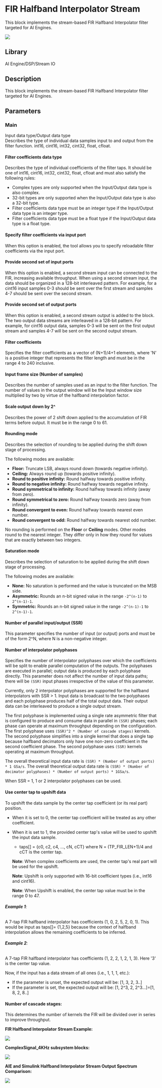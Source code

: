 # FIR Halfband Interpolator Stream
This block implements the stream-based FIR Halfband Interpolator filter targeted for AI Engines.
  
![](./Images/block.png)  

## Library

AI Engine/DSP/Stream IO

## Description

This block implements the stream-based FIR Halfband Interpolator filter
targeted for AI Engines.

## Parameters

### Main  
Input data type/Output data type  
Describes the type of individual data samples input to and output from
the filter function. int16, cint16, int32, cint32, float, cfloat.

#### Filter coefficients data type  
Describes the type of individual coefficients of the filter taps. It
should be one of int16, cint16, int32, cint32, float, cfloat and must
also satisfy the following rules:

  - Complex types are only supported when the Input/Output data type is
  also complex.
  - 32-bit types are only supported when the Input/Output data type is
  also a 32-bit type.
  - Filter coefficients data type must be an integer type if the
  Input/Output data type is an integer type.
  - Filter coefficients data type must be a float type if the Input/Output
  data type is a float type.

#### Specify filter coefficients via input port  
When this option is enabled, the tool allows you to specify reloadable
filter coefficients via the input port.

#### Provide second set of input ports
When this option is enabled, a second stream input can be connected to the FIR, increasing available throughput. When using a second stream input, the data should be organized in a 128-bit interleaved pattern. For example, for a cint16 input samples 0-3 should be sent over the first stream and samples 4-7 should be sent over the second stream.

#### Provide second set of output ports
When this option is enabled, a second stream output is added to the block. The two output data streams are interleaved in a 128-bit pattern. For example, for cint16 output data, samples 0-3 will be sent on the first output stream and samples 4-7 will be sent on the second output stream.

#### Filter coefficients  
Specifies the filter coefficients as a vector of (N+1)/4+1 elements,
where 'N' is a positive integer that represents the filter length and
must be in the range 4 to 240 inclusive.

#### Input frame size (Number of samples)  
Describes the number of samples used as an input to the filter function.
The number of values in the output window will be the Input window size
multiplied by two by virtue of the halfband interpolation factor.

#### Scale output down by 2^  
Describes the power of 2 shift down applied to the accumulation of FIR
terms before output. It must be in the range 0 to 61.

#### Rounding mode

Describes the selection of rounding to be applied during the shift down stage of processing.

The following modes are available:
* **Floor:** Truncate LSB, always round down (towards negative infinity).
* **Ceiling:** Always round up (towards positive infinity).
* **Round to positive infinity:** Round halfway towards positive infinity.
* **Round to negative infinity:** Round halfway towards negative infinity.
* **Round symmetrical to infinity:** Round halfway towards infinity (away from zero).
* **Round symmetrical to zero:** Round halfway towards zero (away from infinity).
* **Round convergent to even:** Round halfway towards nearest even number.
* **Round convergent to odd:** Round halfway towards nearest odd number.

No rounding is performed on the **Floor** or **Ceiling** modes. Other modes round to the nearest integer. They differ only in how they round for values that are exactly between two integers.

#### Saturation mode

Describes the selection of saturation to be applied during the shift down stage of processing.

The following modes are available:
* **None:** No saturation is performed and the value is truncated on the MSB side.
* **Asymmetric:** Rounds an n-bit signed value in the range `-2^(n-1)` to `2^(n-1)-1`.
* **Symmetric:** Rounds an n-bit signed value in the range `-2^(n-1)-1` to `2^(n-1)-1`.

#### Number of parallel input/output (SSR)  
This parameter specifies the number of input (or output) ports and must
be of the form 2^N, where N is a non-negative integer.

#### Number of interpolator polyphases

Specifies the number of interpolator polyphases over which the coefficients will be split to enable parallel computation of the outputs. The polyphases are executed in parallel; output data is produced by each polyphase directly. This parameter does not affect the number of input data paths; there will be `(SSR)` input phases irrespective of the value of this parameter.

Currently, only 2 interpolator polyphases are supported for the halfband interpolators with SSR > 1. Input data is broadcast to the two polyphases and each polyphase produces half of the total output data. Their output data can be interleaved to produce a single output stream.

The first polyphase is implemented using a single rate asymmetric filter that is configured to produce and consume data in parallel in `(SSR)` phases; each phase can operate at maximum throughput depending on the configuration.
The first polyphase uses `(SSR)^2 * (Number of cascade stages)` kernels. 
The second polyphase simplifies into a single kernel that does a single tap because halfband decimators only have one non-zero coefficient in the second coefficient phase. The second polyphase uses `(SSR)` kernels operating at maximum throughput.

The overall theoretical input data rate is `(SSR) * (Number of output ports) * 1 GSa/s`.
The overall theoretical output data rate is `(SSR) * (Number of decimator polyphases) * (Number of output ports) * 1GSa/s`.

When SSR = 1, 1 or 2 interpolator polyphases can be used.

#### Use center tap to upshift data  
To upshift the data sample by the center tap coefficient (or its real
part) position.

  - When it is set to 0, the center tap coefficient will be treated as any
  other coefficient.
  - When it is set to 1, the provided center tap's value will be used to
  upshift the input data sample.
    - taps\[\] = {c0, c2, c4, ..., cN, cCT} where N = (TP_FIR_LEN+1)/4 and
    cCT is the center tap.
    
    **Note**: When complex coefficients are used, the center tap's real part
    will be used for the upshift.

    **Note**: Upshift is only supported with 16-bit coefficient types (i.e.,
    int16 and cint16).

    **Note**: When Upshift is enabled, the center tap value must be in the
    range 0 to 47.

###### **Example 1**:
A 7-tap FIR halfband interpolator has coefficients (1, 0, 2, 5, 2, 0,
1). This would be input as taps[]= {1,2,5} because the context of
halfband interpolation allows the remaining coefficients to be inferred.

###### **Example 2**:
A 7-tap FIR halfband interpolator has coefficients (1, 2, 2, 1, 2, 1,
3). Here '3' is the center tap value.

Now, if the input has a data stream of all ones (i.e., 1, 1, 1, etc.):
- If the parameter is unset, the expected output will be: \[1, 3, 2,
  3..\]
- If the parameter is set, the expected output will be: \[1, 2^3, 2,
  2^3...\]=\[1, 8, 2, 8..\]

#### Number of cascade stages:
This determines the number of kernels the FIR will be divided over in series to improve throughput.

**FIR Halfband Interpolator Stream Example:**

![](./Images/FIR_HBInterpolator_Stream_Ex1.png)

**ComplexSignal_4KHz subsystem blocks:**

![](./Images/ComplexSignal_4KHz.png)

**AIE and Simulink Halfband Interpolator Stream Output Spectrum Comparison:**

![](./Images/AIE_Simulink_HBInterpolator_StreamComparison.png)

